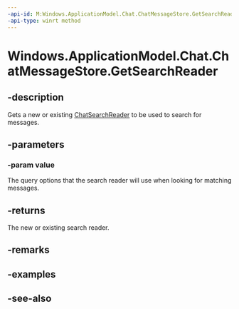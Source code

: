 ----api-id: M:Windows.ApplicationModel.Chat.ChatMessageStore.GetSearchReader(Windows.ApplicationModel.Chat.ChatQueryOptions)
-api-type: winrt method
---<!-- Method syntaxpublic Windows.ApplicationModel.Chat.ChatSearchReader GetSearchReader(Windows.ApplicationModel.Chat.ChatQueryOptions value)--># Windows.ApplicationModel.Chat.ChatMessageStore.GetSearchReader## -descriptionGets a new or existing [ChatSearchReader](chatsearchreader.md) to be used to search for messages.## -parameters### -param valueThe query options that the search reader will use when looking for matching messages.## -returnsThe new or existing search reader.## -remarks## -examples## -see-also
